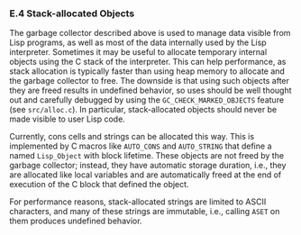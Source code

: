 

### E.4 Stack-allocated Objects

The garbage collector described above is used to manage data visible from Lisp programs, as well as most of the data internally used by the Lisp interpreter. Sometimes it may be useful to allocate temporary internal objects using the C stack of the interpreter. This can help performance, as stack allocation is typically faster than using heap memory to allocate and the garbage collector to free. The downside is that using such objects after they are freed results in undefined behavior, so uses should be well thought out and carefully debugged by using the `GC_CHECK_MARKED_OBJECTS` feature (see `src/alloc.c`). In particular, stack-allocated objects should never be made visible to user Lisp code.

Currently, cons cells and strings can be allocated this way. This is implemented by C macros like `AUTO_CONS` and `AUTO_STRING` that define a named `Lisp_Object` with block lifetime. These objects are not freed by the garbage collector; instead, they have automatic storage duration, i.e., they are allocated like local variables and are automatically freed at the end of execution of the C block that defined the object.

For performance reasons, stack-allocated strings are limited to ASCII characters, and many of these strings are immutable, i.e., calling `ASET` on them produces undefined behavior.
